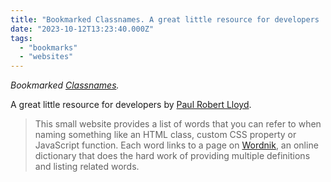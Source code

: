 ```yaml
---
title: "Bookmarked Classnames. A great little resource for developers ..."
date: "2023-10-12T13:23:40.000Z"
tags: 
  - "bookmarks"
  - "websites"
---
```


_Bookmarked [Classnames](https://classnames.paulrobertlloyd.com/)._

A great little resource for developers by [Paul Robert Lloyd](https://paulrobertlloyd.com/).

> This small website provides a list of words that you can refer to when naming something like an HTML class, custom CSS property or JavaScript function. Each word links to a page on [Wordnik](https://www.wordnik.com), an online dictionary that does the hard work of providing multiple definitions and listing related words.
